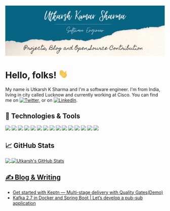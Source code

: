 [![Header](https://github.com/codeWithUtkarsh/codeWithUtkarsh/blob/main/header-banner.png "Header")](https://dev.to/codewithutkarsh)

# Hello, folks! <img src="https://github.com/codeWithUtkarsh/codeWithUtkarsh/blob/main/wave.gif" width="30px">

My name is Utkarsh K Sharma and I'm a software engineer. I'm from India, living in city called Lucknow and currently working at Cisco. You can find me on [![Twitter][1.2]][1],  or on [![LinkedIn][3.2]][3].

## 🔧 Technologies & Tools
![](https://img.shields.io/badge/OS-Mac-informational?style=flat&logo=macOS&logoColor=white&color=2bbc8a)
![](https://img.shields.io/badge/Editor-IntelliJ_IDEA-informational?style=flat&logo=intellij-idea&logoColor=white&color=2bbc8a)
![](https://img.shields.io/badge/Code-Java-informational?style=flat&logo=Java&logoColor=white&color=2bbc8a)
![](https://img.shields.io/badge/Code-Golang-informational?style=flat&logo=go&logoColor=white&color=2bbc8a)
![](https://img.shields.io/badge/Code-Scala-informational?style=flat&logo=scala&logoColor=white&color=2bbc8a)
![](https://img.shields.io/badge/Code-Apache_Kafka-informational?style=flat&logo=ApacheKafka&logoColor=white&color=2bbc8a)
![](https://img.shields.io/badge/Code-Apache_Flink-informational?style=flat&logo=ApacheFlink&logoColor=white&color=2bbc8a)
![](https://img.shields.io/badge/Tools-Gatling-informational?style=flat&logo=Gatling&logoColor=white&color=2bbc8a)
![](https://img.shields.io/badge/Tools-PostgreSQL-informational?style=flat&logo=postgresql&logoColor=white&color=2bbc8a)
![](https://img.shields.io/badge/Tools-MongoDB-informational?style=flat&logo=MongoDB&logoColor=white&color=2bbc8a)
![](https://img.shields.io/badge/Tools-Docker-informational?style=flat&logo=docker&logoColor=white&color=2bbc8a)
![](https://img.shields.io/badge/Tools-Kubernetes-informational?style=flat&logo=kubernetes&logoColor=white&color=2bbc8a)
![](https://img.shields.io/badge/Tools-Jenkins-informational?style=flat&logo=Jenkins&logoColor=white&color=2bbc8a)
![](https://img.shields.io/badge/Cloud-Microsoft_Azure-informational?style=flat&logo=MicrosoftAzure&logoColor=white&color=2bbc8a)
![](https://img.shields.io/badge/Cloud-Azure_DevOps-informational?style=flat&logo=AzureDevOps&logoColor=white&color=2bbc8a)

## &#x1f4c8; GitHub Stats

<a href="https://github.com/codeWithUtkarsh/codeWithUtkarsh">
  <img align="center" src="https://github-readme-stats.vercel.app/api/top-langs/?username=codeWithUtkarsh&title_color=ffffff&text_color=c9cacc&icon_color=2bbc8a&bg_color=1d1f21&langs_count=3" />
</a>
<a href="https://github.com/codeWithUtkarsh/codeWithUtkarsh">
  <img align="center" src="https://github-readme-stats.vercel.app/api?username=codeWithUtkarsh&show_icons=true&line_height=27&count_private=true&title_color=ffffff&text_color=c9cacc&icon_color=2bbc8a&bg_color=1d1f21" alt="Utkarsh's GitHub Stats" />

 
## &#x270d; Blog & Writing
  <!-- BLOG-POST-LIST:START -->
- [Get started with Keptn — Multi-stage delivery with Quality Gates(Demo)](https://codewithutkarsh.medium.com/get-started-with-keptn-multi-stage-delivery-with-quality-gates-demo-part-1-e13438d6374)
- [Kafka 2.7 in Docker and Spring Boot | Let’s develop a pub-sub application](https://codewithutkarsh.medium.com/kafka-2-7-in-docker-and-spring-boot-lets-develop-a-pub-sub-application-a0fafd3ea3d5)
  
  
  
<!-- BLOG-POST-LIST:END -->
  
<!-- links to social media icons -->

<!-- icons with padding -->

[1.1]: http://i.imgur.com/tXSoThF.png (twitter icon with padding)
[2.1]: http://i.imgur.com/0o48UoR.png (github icon with padding)

<!-- icons without padding -->

[1.2]: http://i.imgur.com/wWzX9uB.png (twitter icon without padding)
[2.2]: http://i.imgur.com/9I6NRUm.png (github icon without padding)
[3.2]: https://raw.githubusercontent.com/MartinHeinz/MartinHeinz/master/linkedin-3-16.png (LinkedIn icon without padding)

<!-- links to your social media accounts -->

[1]: https://twitter.com/codeWithUtkarsh
[2]: https://github.com/codeWithUtkarsh
[3]: https://www.linkedin.com/in/codewithutkarsh/

<!---
codeWithUtkarsh/codeWithUtkarsh is a ✨ special ✨ repository because its `README.md` (this file) appears on your GitHub profile.
You can click the Preview link to take a look at your changes.
--->
